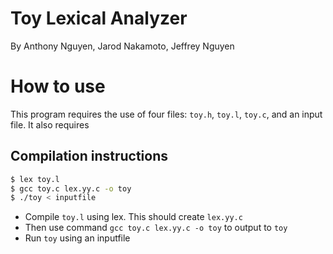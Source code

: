 # Toy Lexical Analyzer
By Anthony Nguyen, Jarod Nakamoto, Jeffrey Nguyen

# How to use
This program requires the use of four files: `toy.h`, `toy.l`, `toy.c`, and an input file.
It also requires 

## Compilation instructions
```bash
$ lex toy.l
$ gcc toy.c lex.yy.c -o toy
$ ./toy < inputfile
```

* Compile `toy.l` using lex. This should create `lex.yy.c`
* Then use command `gcc toy.c lex.yy.c -o toy` to output to `toy`
* Run `toy` using an inputfile
